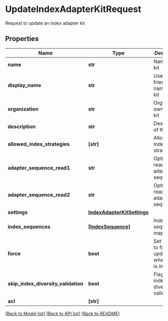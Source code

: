 # UpdateIndexAdapterKitRequest

Request to update an index adapter kit

## Properties
Name | Type | Description | Notes
------------ | ------------- | ------------- | -------------
**name** | **str** | Name of the kit | [optional] 
**display_name** | **str** | User-friendly name of the kit | [optional] 
**organization** | **str** | Organization owning the kit | [optional] 
**description** | **str** | Description of the kit | [optional] 
**allowed_index_strategies** | **[str]** | Allowed index strategies | [optional] 
**adapter_sequence_read1** | **str** | Optional read 1 adapter sequence | [optional] 
**adapter_sequence_read2** | **str** | Optional read 2 adapter sequence | [optional] 
**settings** | [**IndexAdapterKitSettings**](IndexAdapterKitSettings.md) |  | [optional] 
**index_sequences** | [**[IndexSequence]**](IndexSequence.md) | Index sequence mappings | [optional] 
**force** | **bool** | Set to true to force update even when the kit is in use | [optional] 
**skip_index_diversity_validation** | **bool** | Flag to skip index diversity validation | [optional] 
**acl** | **[str]** |  | [optional] 

[[Back to Model list]](../README.md#documentation-for-models) [[Back to API list]](../README.md#documentation-for-api-endpoints) [[Back to README]](../README.md)


